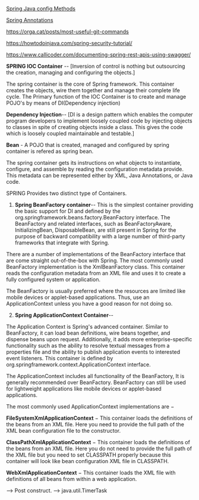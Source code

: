 [Spring Java config Methods](./JAVACONF.md)

[Spring Annotations](./ANNOTATIONS.md)


https://orga.cat/posts/most-useful-git-commands

https://howtodoinjava.com/spring-security-tutorial/

https://www.callicoder.com/documenting-spring-rest-apis-using-swagger/

**SPRING IOC Container** -- [Inversion of control is nothing but outsourcing the creation, managing and configuring the objects.]

The spring container is the core of Spring framework. This container creates the objects, wire them together and manage their complete life cycle. The Primary function of the IOC Container is to create and manage POJO's by means of DI(Dependency injection) 

**Dependency Injection**-- [DI is a design pattern which enables the computer program developers to implement loosely coupled code by injecting objects to classes in spite of creating objects inside a class. This gives the code which is loosely coupled maintainable and testable.]

**Bean** - A POJO that is created, managed and configured by spring container is refered as spring bean.

The spring container gets its instructions on what objects to instantiate, configure, and assemble by reading the configuration metadata provide. This metadata can be represented either by XML, Java Annotations, or Java code.


SPRING Provides two distinct type of Containers.

1. **Spring BeanFactory container**-- 
This is the simplest container providing the basic support for DI and defined by the org.springframework.beans.factory.BeanFactory interface. The BeanFactory and related interfaces, such as BeanFactoryAware, InitializingBean, DisposableBean, are still present in Spring for the purpose of backward compatibility with a large number of third-party frameworks that integrate with Spring.

There are a number of implementations of the BeanFactory interface that are come straight out-of-the-box with Spring. The most commonly used BeanFactory implementation is the XmlBeanFactory class. This container reads the configuration metadata from an XML file and uses it to create a fully configured system or application.

The BeanFactory is usually preferred where the resources are limited like mobile devices or applet-based applications. Thus, use an ApplicationContext unless you have a good reason for not doing so.


2. **Spring ApplicationContext Container**--

The Application Context is Spring's advanced container. Similar to BeanFactory, it can load bean definitions, wire beans together, and dispense beans upon request. Additionally, it adds more enterprise-specific functionality such as the ability to resolve textual messages from a properties file and the ability to publish application events to interested event listeners. This container is defined by org.springframework.context.ApplicationContext interface.

The ApplicationContext includes all functionality of the BeanFactory, It is generally recommended over BeanFactory. BeanFactory can still be used for lightweight applications like mobile devices or applet-based applications.

The most commonly used ApplicationContext implementations are −

**FileSystemXmlApplicationContext** − This container loads the definitions of the beans from an XML file. Here you need to provide the full path of the XML bean configuration file to the constructor.

**ClassPathXmlApplicationContext** − This container loads the definitions of the beans from an XML file. Here you do not need to provide the full path of the XML file but you need to set CLASSPATH properly because this container will look like bean configuration XML file in CLASSPATH.

**WebXmlApplicationContext** − This container loads the XML file with definitions of all beans from within a web application.

--> Post construct.
--> java.util.TimerTask


